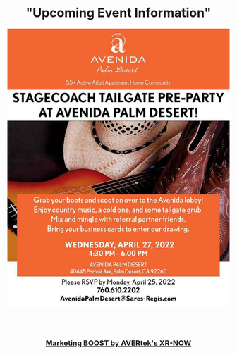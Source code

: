 <div align="center">
  
<h1><b> "Upcoming Event Information" </b></h1> <!-- Loads <model-viewer> for old browsers like IE11: -->

  <!-- <p align="center">
  <img src="images/APD-Blood-Drive-022322v2.jpg" width=750>
  </p>
  <br>
  <h2><b> "Important Event, Be Sure To RSVP" </b></h2>
  <br> -->
  <p align="center">
  <img src="images/APD-Stagecoach-042722.jpg" width=750>
  </p>
  <br><br>
<h3 style="text-align: center;" markdown="1"><a href="https://avertek.net/" onclick="getOutboundLink('https://avertek.net/'); return false;">Marketing BOOST by AVERtek's XR-NOW</a></h3> 
  <br><br>
</div>
